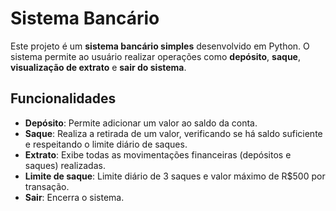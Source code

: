 # Sistema Bancário

<p>Este projeto é um <strong>sistema bancário simples</strong> desenvolvido em Python. O sistema permite ao usuário realizar operações como <strong>depósito</strong>, <strong>saque</strong>, <strong>visualização de extrato</strong> e <strong>sair do sistema</strong>.</p>

## Funcionalidades

<ul>
  <li><strong>Depósito</strong>: Permite adicionar um valor ao saldo da conta.</li>
  <li><strong>Saque</strong>: Realiza a retirada de um valor, verificando se há saldo suficiente e respeitando o limite diário de saques.</li>
  <li><strong>Extrato</strong>: Exibe todas as movimentações financeiras (depósitos e saques) realizadas.</li>
  <li><strong>Limite de saque</strong>: Limite diário de 3 saques e valor máximo de R$500 por transação.</li>
  <li><strong>Sair</strong>: Encerra o sistema.</li>
</ul>
